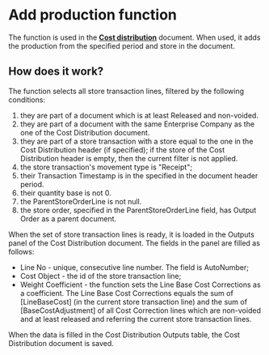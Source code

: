# Add production function

The function is used in the **[Cost distribution](https://github.com/ErpNetDocs/tech/blob/master/modules/financials/cost-accounting/cost-distribution.md)** document. When used, it adds the production from the specified period and store in the document.

## How does it work?

The function selects all store transaction lines, filtered by the following conditions:

1. they are part of a document which is at least Released and non-voided.
2. they are part of a document with the same Enterprise Company as the one of the Cost Distribution document.
3. they are part of a store transaction with a store equal to the one in the Cost Distribution header (if specified); if the store of the Cost Distribution header is empty, then the current filter is not applied.
4. the store transaction's movement type is "Receipt";
5. their Transaction Timestamp is in the specified in the document header period.
6. their quantity base is not 0.
7. the ParentStoreOrderLine is not null.
8. the store order, specified in the ParentStoreOrderLine field, has Output Order as a parent document.

When the set of store transaction lines is ready, it is loaded in the Outputs panel of the Cost Distribution document. The fields in the panel are filled as follows:

- Line No - unique, consecutive line number. The field is AutoNumber;
- Cost Object - the id of the store transaction line;
- Weight Coefficient - the function sets the Line Base Cost Corrections as a coefficient. The Line Base Cost Corrections equals the sum of [LineBaseCost] (in the current store transaction line) and the sum of [BaseCostAdjustment] of all Cost Correction lines which are non-voided and at least released and referring the current store transaction lines.

When the data is filled in the Cost Distribution Outputs table, the Cost Distribution document is saved.

